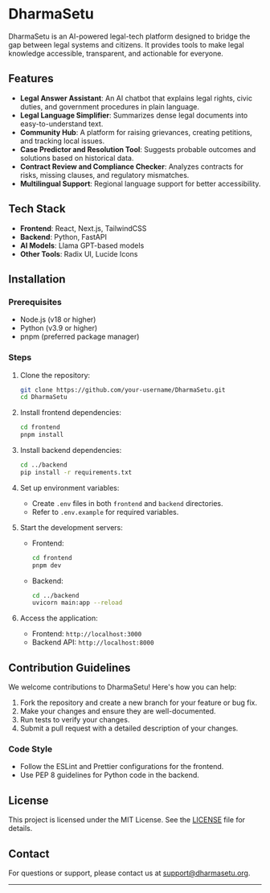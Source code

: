 # DharmaSetu

DharmaSetu is an AI-powered legal-tech platform designed to bridge the gap between legal systems and citizens. It provides tools to make legal knowledge accessible, transparent, and actionable for everyone.

## Features

- **Legal Answer Assistant**: An AI chatbot that explains legal rights, civic duties, and government procedures in plain language.
- **Legal Language Simplifier**: Summarizes dense legal documents into easy-to-understand text.
- **Community Hub**: A platform for raising grievances, creating petitions, and tracking local issues.
- **Case Predictor and Resolution Tool**: Suggests probable outcomes and solutions based on historical data.
- **Contract Review and Compliance Checker**: Analyzes contracts for risks, missing clauses, and regulatory mismatches.
- **Multilingual Support**: Regional language support for better accessibility.

## Tech Stack

- **Frontend**: React, Next.js, TailwindCSS
- **Backend**: Python, FastAPI
- **AI Models**: Llama GPT-based models
- **Other Tools**: Radix UI, Lucide Icons

## Installation

### Prerequisites

- Node.js (v18 or higher)
- Python (v3.9 or higher)
- pnpm (preferred package manager)

### Steps

1. Clone the repository:
   ```bash
   git clone https://github.com/your-username/DharmaSetu.git
   cd DharmaSetu
   ```

2. Install frontend dependencies:
   ```bash
   cd frontend
   pnpm install
   ```

3. Install backend dependencies:
   ```bash
   cd ../backend
   pip install -r requirements.txt
   ```

4. Set up environment variables:
   - Create `.env` files in both `frontend` and `backend` directories.
   - Refer to `.env.example` for required variables.

5. Start the development servers:
   - Frontend:
     ```bash
     cd frontend
     pnpm dev
     ```
   - Backend:
     ```bash
     cd ../backend
     uvicorn main:app --reload
     ```

6. Access the application:
   - Frontend: `http://localhost:3000`
   - Backend API: `http://localhost:8000`

## Contribution Guidelines

We welcome contributions to DharmaSetu! Here's how you can help:

1. Fork the repository and create a new branch for your feature or bug fix.
2. Make your changes and ensure they are well-documented.
3. Run tests to verify your changes.
4. Submit a pull request with a detailed description of your changes.

### Code Style

- Follow the ESLint and Prettier configurations for the frontend.
- Use PEP 8 guidelines for Python code in the backend.

## License

This project is licensed under the MIT License. See the [LICENSE](LICENSE) file for details.

## Contact

For questions or support, please contact us at [support@dharmasetu.org](mailto:support@dharmasetu.org).

---
